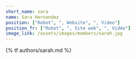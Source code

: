 ```yaml
---
short_name: sara
name: Sara Hernandez
position: ["Robot", ", Website", ", Video"]
position_fr: ["Robot", ", Site web", ", Vidéo"]
image_link: /assets/images/members/sarah.jpg
---
```

{% tf authors/sarah.md %}
